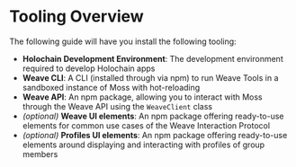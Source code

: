 # Tooling Overview

The following guide will have you install the following tooling:

- **Holochain Development Environment**: The development environment required to develop Holochain apps
- **Weave CLI**: A CLI (installed through via npm) to run Weave Tools in a sandboxed instance of Moss with hot-reloading
- **Weave API**: An npm package, allowing you to interact with Moss through the Weave API using the `WeaveClient` class
- _(optional)_ **Weave UI elements**: An npm package offering ready-to-use elements for common use cases of the Weave Interaction Protocol
- _(optional)_ **Profiles UI elements**: An npm package offering ready-to-use elements around displaying and interacting with profiles of group members
